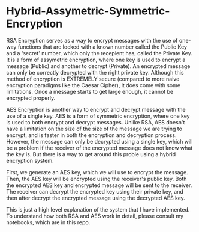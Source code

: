 # Hybrid-Assymetric-Symmetric-Encryption
RSA Encryption serves as a way to encrypt messages with the use of one-way functions that are locked with a known number called the Public Key and a 'secret' number, which only the recepient has, called the Private Key. It is a form of assymetric encryption, where one key is used to encrypt a message (Public) and another to decrypt (Private). An encrypted message can only be correctly decrypted with the right private key. Although this method of encryption is EXTREMELY secure (compared to more naive encryption paradigms like the Caesar Cipher), it does come with some limitations. Once a message starts to get large enough, it cannot be encrypted properly.

AES Encryption is another way to encrypt and decrypt message with the use of a single key. AES is a form of symmetric encryption, where one key is used to both encrypt and decrypt messages. Unlike RSA, AES doesn't have a limitation on the size of the size of the message we are trying to encrypt, and is faster in both the encryption and decryption process. However, the message can only be decrypted using a single key, which will be a problem if the receiver of the encrypted message does not know what the key is. But there is a way to get around this proble using a hybrid encryption system.

First, we generate an AES key, which we will use to encrypt the message. Then, the AES key will be encrypted using the receiver's public key. Both the encrypted AES key and encrypted message will be sent to the receiver. The receiver can decrypt the encrypted key using their private key, and then after decrypt the encrypted message using the decrypted AES key.

This is just a high level explanation of the system that I have implemented. To understand how both RSA and AES work in detail, please consult my notebooks, which are in this repo.

